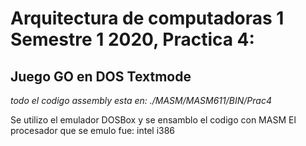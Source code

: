 # Arquitectura de computadoras 1 Semestre 1 2020, Practica 4:

## Juego GO en DOS Textmode

*todo el codigo assembly esta en: ./MASM/MASM611/BIN/Prac4*

Se utilizo el emulador DOSBox y se ensamblo el codigo con MASM
El procesador que se emulo fue: intel i386
